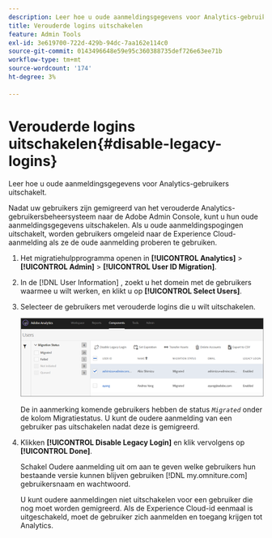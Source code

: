 ```yaml
---
description: Leer hoe u oude aanmeldingsgegevens voor Analytics-gebruikers uitschakelt.
title: Verouderde logins uitschakelen
feature: Admin Tools
exl-id: 3e619700-722d-429b-94dc-7aa162e114c0
source-git-commit: 0143496648e59e95c360388735def726e63ee71b
workflow-type: tm+mt
source-wordcount: '174'
ht-degree: 3%

---
```


# Verouderde logins uitschakelen{#disable-legacy-logins}

Leer hoe u oude aanmeldingsgegevens voor Analytics-gebruikers uitschakelt.

Nadat uw gebruikers zijn gemigreerd van het verouderde Analytics-gebruikersbeheersysteem naar de Adobe Admin Console, kunt u hun oude aanmeldingsgegevens uitschakelen. Als u oude aanmeldingspogingen uitschakelt, worden gebruikers omgeleid naar de Experience Cloud-aanmelding als ze de oude aanmelding proberen te gebruiken.

1. Het migratiehulpprogramma openen in **[!UICONTROL Analytics]** > **[!UICONTROL Admin]** > **[!UICONTROL User ID Migration]**.
1. In de [!DNL User Information] , zoekt u het domein met de gebruikers waarmee u wilt werken, en klikt u op **[!UICONTROL Select Users]**.
1. Selecteer de gebruikers met verouderde logins die u wilt uitschakelen.

   ![](assets/user-info.png)

   De in aanmerking komende gebruikers hebben de status *`Migrated`* onder de kolom Migratiestatus. U kunt de oudere aanmelding van een gebruiker pas uitschakelen nadat deze is gemigreerd.
1. Klikken **[!UICONTROL Disable Legacy Login]** en klik vervolgens op **[!UICONTROL Done]**.

   Schakel Oudere aanmelding uit om aan te geven welke gebruikers hun bestaande versie kunnen blijven gebruiken [!DNL my.omniture.com] gebruikersnaam en wachtwoord.

   U kunt oudere aanmeldingen niet uitschakelen voor een gebruiker die nog moet worden gemigreerd. Als de Experience Cloud-id eenmaal is uitgeschakeld, moet de gebruiker zich aanmelden en toegang krijgen tot Analytics.

